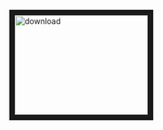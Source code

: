 <a href="itms-services://?action=download-manifest&url=https://dl.dropboxusercontent.com/u/xxxxxxxx/my_app/manifest.plist" target="_blank"><img src="http://rawgit.com/twolfson/paypal-github-button/master/dist/button.svg" 
alt="download" width="240" height="180" border="10" /></a>